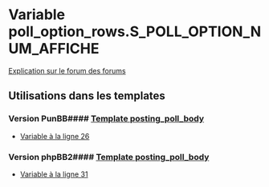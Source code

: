 # Variable poll_option_rows.S_POLL_OPTION_NUM_AFFICHE
[Explication sur le forum des forums](http://forum.forumactif.com/t294113-listing-des-variables#poll_option_rows.S_POLL_OPTION_NUM_AFFICHE)
## Utilisations dans les templates
### Version PunBB#### [Template posting_poll_body](punbb/posting_poll_body.md)
* [Variable à la ligne 26](../punbb/posting_poll_body.tpl#L26)
### Version phpBB2#### [Template posting_poll_body](subsilver/posting_poll_body.md)
* [Variable à la ligne 31](../subsilver/posting_poll_body.tpl#L31)